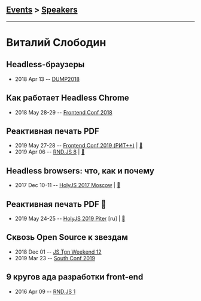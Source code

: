 ## [Events](../README.md) > [Speakers](../speakers.md)
---

# Виталий Слободин

## Headless-браузеры
- 2018 Apr 13 -- [DUMP2018](https://www.youtube.com/watch?v=VANpUVKo56I)    
## Как работает Headless Chrome
- 2018 May 28-29 -- [Frontend Conf 2018](https://www.youtube.com/watch?v=WPcahL2K27w)    
## Реактивная печать PDF
- 2019 May 27-28 -- [Frontend Conf 2019 (РИТ++)](https://www.youtube.com/watch?v=vra6WGxBFKY)  | [:notebook:](https://www.dropbox.com/sh/kg71jju3yvj5jqw/AADyO-OrJ4OYw-9fvvmcCWxka/FC.%20%D0%9C%D1%83%D0%BC%D0%B1%D0%B0%D0%B8/27.05/4_%D0%A0%D0%B5%D0%B0%D0%BA%D1%82%D0%B8%D0%B2%D0%BD%D0%B0%D1%8F%20%D0%BF%D0%B5%D1%87%D0%B0%D1%82%D1%8C%20PDF_%D0%92%D0%B8%D1%82%D0%B0%D0%BB%D0%B8%D0%B9%20%D0%A1%D0%BB%D0%BE%D0%B1%D0%BE%D0%B4%D0%B8%D0%BD_%D0%B2%D0%B5%D1%80.1.pdf?dl=0)  
- 2019 Apr 06 -- [RND.JS 8](https://www.youtube.com/watch?v=jnAgIjcPXt0)  | [:notebook:](https://www.beautiful.ai/deck/-L_XcxEMFS2ChDuAK5Oa/Reactive-PDF-Printing)  
## Headless browsers: что, как и почему
- 2017 Dec 10-11 -- [HolyJS 2017 Moscow](https://www.youtube.com/watch?v=kkP0PFeRJdQ)  | [:notebook:](https://assets.ctfassets.net/nn534z2fqr9f/M5ZEXvLMWsk4UcuQs0gCY/30ae2e789a4a3ab5887bccdd3c989727/Slobodin_Headless_Browsers.pdf)  
## Реактивная печать PDF 🚀
- 2019 May 24-25 -- [HolyJS 2019 Piter](https://youtu.be/T5nwBqFGtOM) [ru] | [:notebook:](https://assets.ctfassets.net/nn534z2fqr9f/799tqOAML5sZ5iXlqFaAFV/913735af27df3ccddc822aab545efddd/Vitaliy_Slobodin_Reaktivnaya_pechat_PDF_rocket.pdf)  
## Сквозь Open Source к звездам
- 2018 Dec 01 -- [JS Tgn Weekend 12](https://youtu.be/bBeG4ZFqHJA)    
- 2019 Mar 23 -- [South Conf 2019](https://www.youtube.com/watch?v=bI9Mi7qvBUI)    
## 9 кругов ада разработки front-end
- 2016 Apr 09 -- [RND.JS 1](https://youtu.be/2tn91h2i2BQ?t=9463)    
